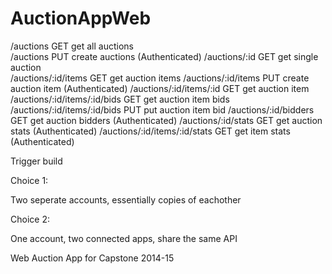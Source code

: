 AuctionAppWeb
=============

/auctions         					GET   get all auctions           
/auctions         					PUT   create auctions 					(Authenticated)
/auctions/:id     					GET   get single auction 				
/auctions/:id/items     			GET   get auction items
/auctions/:id/items     			PUT   create auction item 				(Authenticated)
/auctions/:id/items/:id     		GET   get auction item 					
/auctions/:id/items/:id/bids  	GET   get auction item bids
/auctions/:id/items/:id/bids  	PUT   put auction item bid
/auctions/:id/bidders            GET   get auction bidders           (Authenticated)
/auctions/:id/stats           	GET   get auction stats					(Authenticated)
/auctions/:id/items/:id/stats    GET   get item stats						(Authenticated)

Trigger build 


Choice 1:

Two seperate accounts, essentially copies of eachother

Choice 2:

One account, two connected apps, share the same API


Web Auction App for Capstone 2014-15
